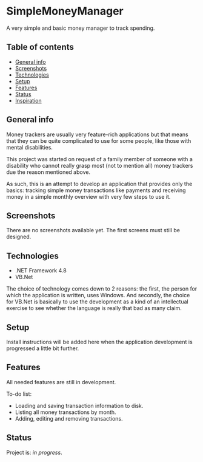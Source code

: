 # SimpleMoneyManager
A very simple and basic money manager to track spending.

## Table of contents
* [General info](#general-info)
* [Screenshots](#screenshots)
* [Technologies](#technologies)
* [Setup](#setup)
* [Features](#features)
* [Status](#status)
* [Inspiration](#inspiration)

## General info
Money trackers are usually very feature-rich applications but that means that they can be quite complicated to use for some people, like those with mental disabilities.

This project was started on request of a family member of someone with a disability who cannot really grasp most (not to mention all) money trackers due the reason mentioned above.

As such, this is an attempt to develop an application that provides only the basics: tracking simple money transactions like payments and receiving money in a simple monthly overview with very few steps to use it.

## Screenshots
There are no screenshots available yet. The first screens must still be designed.

## Technologies

* .NET Framework 4.8
* VB.Net

The choice of technology comes down to 2 reasons: the first, the person for which the application is written, uses Windows.
And secondly, the choice for VB.Net is basically to use the development as a kind of an intellectual exercise to see whether the language is really that bad as many claim.

## Setup
Install instructions will be added here when the application development is progressed a little bit further.

## Features
All needed features are still in development.

To-do list:
* Loading and saving transaction information to disk.
* Listing all money transactions by month.
* Adding, editing and removing transactions.

## Status
Project is: _in progress_.